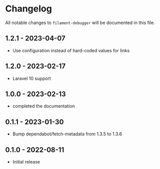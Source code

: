 # Changelog

All notable changes to `filament-debugger` will be documented in this file.

## 1.2.1 - 2023-04-07

- Use configuration instead of hard-coded values for links

## 1.2.0 - 2023-02-17

- Laravel 10 support

## 1.0.0 - 2023-02-13

- completed the documentation

## 0.1.1 - 2023-01-30

- Bump dependabot/fetch-metadata from 1.3.5 to 1.3.6

## 0.1.0 - 2022-08-11

- Initial release
